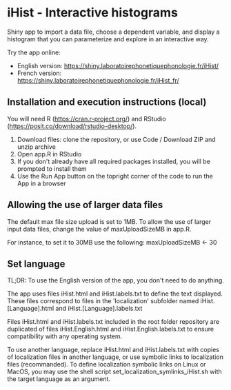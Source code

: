 # iHist - Interactive histograms
Shiny app to import a data file, choose a dependent variable, and display a histogram that you can parameterize and explore in an interactive way.

Try the app online:
- English version: https://shiny.laboratoirephonetiquephonologie.fr/iHist/
- French version: https://shiny.laboratoirephonetiquephonologie.fr/iHist_fr/

## Installation and execution instructions (local)
You will need R (https://cran.r-project.org/) and RStudio (https://posit.co/download/rstudio-desktop/).
1) Download files: clone the repository, or use Code / Download ZIP and unzip archive
2) Open app.R in RStudio
3) If you don't already have all required packages installed, you will be prompted to install them
4) Use the Run App button on the topright corner of the code to run the App in a browser

## Allowing the use of larger data files
The default max file size upload is set to 1MB. To allow the use of larger input data files, change the value of maxUploadSizeMB in app.R.

For instance, to set it to 30MB use the following:
maxUploadSizeMB <- 30

## Set language
TL;DR: To use the English version of the app, you don't need to do anything.

The app uses files iHist.html and iHist.labels.txt to define the text displayed.
These files correspond to files in the 'localization' subfolder named iHist.[Language].html and iHist.[Language].labels.txt

Files iHist.html and iHist.labels.txt included in the root folder repository are duplicated of files iHist.English.html and iHist.English.labels.txt to ensure compatibility with any operating system.

To use another language, replace iHist.html and iHist.labels.txt with copies of localization files in another language, or use symbolic links to localization files (recommanded). To define localization symbolic links on Linux or MacOS, you may use the shell script set_localization_symlinks_iHist.sh with the target language as an argument.
